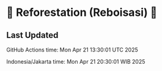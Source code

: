 
# 🌳 Reforestation (Reboisasi) 🌲

## Last Updated

GitHub Actions time: Mon Apr 21 13:30:01 UTC 2025

Indonesia/Jakarta time: Mon Apr 21 20:30:01 WIB 2025
